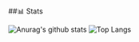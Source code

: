 ##📊 Stats

![Anurag's github stats](https://github-readme-stats.vercel.app/api?username=BennoCraft&show_icons=true)
![Top Langs](https://github-readme-stats.vercel.app/api/top-langs/?username=BennoCraft)
